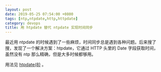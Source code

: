 ```yaml
---
layout: post
date: 2019-05-25 07:54:00 +0800
tags: [ntp,ntpdate,http,httpdate]
category: devops
title: 用 htpdate 替代 ntpdate 实现时间同步
---
```


最近用 ntpdate 的时候遇到了一些麻烦，时间同步总是遇到各种问题。后来搜了搜，发现了一个解决方案：htpdate，它通过 HTTP 头里的 Date 字段获取时间，虽然没有 ntp 那么精确，但是大多时候都够用。

用法见 [htpdate(8)](https://linux.die.net/man/8/htpdate) 。


